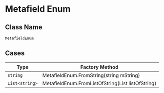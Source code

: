 
# Metafield Enum

## Class Name

`MetafieldEnum`

## Cases

| Type | Factory Method |
|  --- | --- |
| `string` | MetafieldEnum.FromString(string mString) |
| `List<string>` | MetafieldEnum.FromListOfString(List<string> listOfString) |

